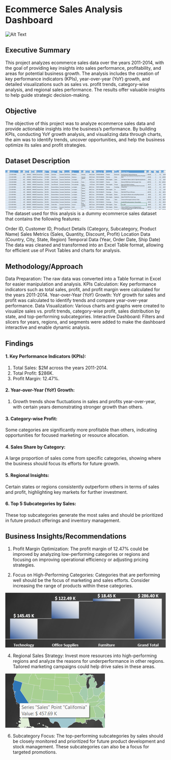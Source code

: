 # Ecommerce Sales Analysis Dashboard
![Alt Text](images/Screenshot%202025-03-04%20004235.png)
## Executive Summary
This project analyzes ecommerce sales data over the years 2011-2014, with the goal of providing key insights into sales performance, profitability, and areas for potential business growth. The analysis includes the creation of key performance indicators (KPIs), year-over-year (YoY) growth, and detailed visualizations such as sales vs. profit trends, category-wise analysis, and regional sales performance. The results offer valuable insights to help guide strategic decision-making.

## Objective
The objective of this project was to analyze ecommerce sales data and provide actionable insights into the business’s performance. By building KPIs, conducting YoY growth analysis, and visualizing data through charts, the aim was to identify trends, uncover opportunities, and help the business optimize its sales and profit strategies.

## Dataset Description
![Alt text](images/dataset_ss.png)
The dataset used for this analysis is a dummy ecommerce sales dataset that contains the following features:

Order ID, Customer ID, Product Details (Category, Subcategory, Product Name)
Sales Metrics (Sales, Quantity, Discount, Profit)
Location Data (Country, City, State, Region)
Temporal Data (Year, Order Date, Ship Date)
The data was cleaned and transformed into an Excel Table format, allowing for efficient use of Pivot Tables and charts for analysis.

## Methodology/Approach
Data Preparation: The raw data was converted into a Table format in Excel for easier manipulation and analysis.
KPIs Calculation: Key performance indicators such as total sales, profit, and profit margin were calculated for the years 2011-2014.
Year-over-Year (YoY) Growth: YoY growth for sales and profit was calculated to identify trends and compare year-over-year performance.
Data Visualization: Various charts and graphs were created to visualize sales vs. profit trends, category-wise profit, sales distribution by state, and top-performing subcategories.
Interactive Dashboard: Filters and slicers for years, regions, and segments were added to make the dashboard interactive and enable dynamic analysis.

## Findings
#### 1. Key Performance Indicators (KPIs):
1. Total Sales: $2M across the years 2011-2014.
2. Total Profit: $286K.
3. Profit Margin: 12.47%.
#### 2. Year-over-Year (YoY) Growth:
1. Growth trends show fluctuations in sales and profits year-over-year, with certain years demonstrating stronger growth than others.
#### 3. Category-wise Profit:
Some categories are significantly more profitable than others, indicating opportunities for focused marketing or resource allocation.

#### 4. Sales Share by Category:
A large proportion of sales come from specific categories, showing where the business should focus its efforts for future growth.
#### 5. Regional Insights:
Certain states or regions consistently outperform others in terms of sales and profit, highlighting key markets for further investment.

#### 6. Top 5 Subcategories by Sales:
These top subcategories generate the most sales and should be prioritized in future product offerings and inventory management.

## Business Insights/Recommendations
1. Profit Margin Optimization: The profit margin of 12.47% could be improved by analyzing low-performing categories or regions and focusing on improving operational efficiency or adjusting pricing strategies.

2. Focus on High-Performing Categories: Categories that are performing well should be the focus of marketing and sales efforts. Consider increasing the range of products within these categories.
   
![Alt text](images/category_wise_profit.png)

4. Regional Sales Strategy: Invest more resources into high-performing regions and analyze the reasons for underperformance in other regions. Tailored marketing campaigns could help drive sales in these areas.
   
![Alt text](images/region_best.png)

6. Subcategory Focus: The top-performing subcategories by sales should be closely monitored and prioritized for future product development and stock management. These subcategories can also be a focus for targeted promotions.

